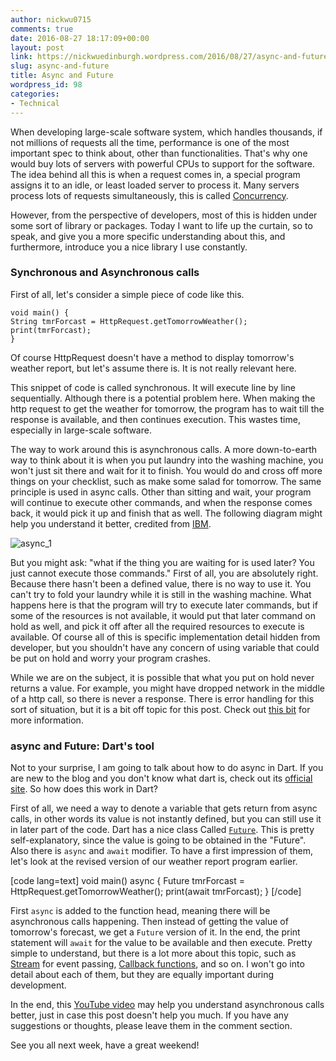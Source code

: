 ```yaml
---
author: nickwu0715
comments: true
date: 2016-08-27 18:17:09+00:00
layout: post
link: https://nickwuedinburgh.wordpress.com/2016/08/27/async-and-future/
slug: async-and-future
title: Async and Future
wordpress_id: 98
categories:
- Technical
---
```


When developing large-scale software system, which handles thousands, if not millions of requests all the time, performance is one of the most important spec to think about, other than functionalities. That's why one would buy lots of servers with powerful CPUs to support for the software. The idea behind all this is when a request comes in, a special program assigns it to an idle, or least loaded server to process it. Many servers process lots of requests
simultaneously, this is called [Concurrency](https://en.wikipedia.org/wiki/Concurrency_(computer_science)).

However, from the perspective of developers, most of this is hidden under some sort of library or packages. Today I want to life up the curtain, so to speak, and give you a more specific understanding about this, and furthermore, introduce you a nice library I use constantly.



### Synchronous and Asynchronous calls



First of all, let's consider a simple piece of code like this.

~~~
void main() {
String tmrForcast = HttpRequest.getTomorrowWeather();
print(tmrForcast);
}
~~~

Of course HttpRequest doesn't have a method to display tomorrow's weather report, but let's assume there is. It is not really relevant here.

This snippet of code is called synchronous. It will execute line by line sequentially. Although there is a potential problem here. When making the http request to get the weather for tomorrow, the program has to wait till the response is available, and then continues execution. This wastes time, especially in large-scale software.

The way to work around this is asynchronous calls. A more down-to-earth way to think about it is when you put laundry into the washing machine, you won't just sit there and wait for it to finish. You would do and cross off more things on your checklist, such as make some salad for tomorrow. The same principle is used in async calls. Other than sitting and wait, your program will continue to execute other commands, and when the response comes back, it would pick it up and finish that as well. The following diagram might help you understand it better, credited from [IBM](https://www.ibm.com/support/knowledgecenter/SS7J6S_7.5.1/com.ibm.websphere.wesb.programming.doc/topics/esbprog_sinvocationstyles3.html).

![async_1](https://nickwuedinburgh.files.wordpress.com/2016/08/async_1.gif)

But you might ask: "what if the thing you are waiting for is used later? You just cannot execute those commands." First of all, you are absolutely right. Because there hasn't been a defined value, there is no way to use it. You can't try to fold your laundry while it is still in the washing machine. What happens here is that the program will try to execute later commands, but if some of the resources is not available, it would put that later command on hold as well, and pick it off after all the required resources to execute is available. Of course all of this is specific implementation detail hidden from developer, but you shouldn't have any concern of using variable that could be put on hold and worry your program crashes.

While we are on the subject, it is possible that what you put on hold never returns a value. For example, you might have dropped network in the middle of a http call, so there is never a response. There is error handling for this sort of situation, but it is a bit off topic for this post. Check out [this bit](https://www.dartlang.org/articles/libraries/futures-and-error-handling) for more information.



### async and Future: Dart's tool



Not to your surprise, I am going to talk about how to do async in Dart. If you are new to the blog and you don't know what dart is, check out its [official site](https://www.dartlang.org/). So how does this work in Dart?

First of all, we need a way to denote a variable that gets return from async calls, in other words its value is not instantly defined, but you can still use it in later part of the code. Dart has a nice class Called [`Future`](https://www.dartlang.org/tutorials/language/futures). This is pretty self-explanatory, since the value is going to be obtained in the "Future". Also there is `async` and `await` modifier. To have a first impression of them, let's look at the revised version of our weather report program earlier.

[code lang=text]
void main() async {
Future<String> tmrForcast = HttpRequest.getTomorrowWeather();
print(await tmrForcast);
}
[/code]

First `async` is added to the function head, meaning there will be asynchronous calls happening. Then instead of getting the value of tomorrow's forecast, we get a `Future` version of it. In the end, the print statement will `await` for the value to be available and then execute. Pretty simple to understand, but there is a lot more about this topic, such as [Stream](https://www.dartlang.org/tutorials/language/streams) for event passing, [Callback functions](https://www.dartlang.org/tutorials/language/futures), and so on. I won't go into detail about each of them, but they are equally important during development.

In the end, this [YouTube video](https://www.youtube.com/watch?v=LxAfwwgiQq4) may help you understand asynchronous calls better, just in case this post doesn't help you much. If you have any suggestions or thoughts, please leave them in the comment section.

See you all next week, have a great weekend!
